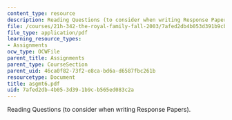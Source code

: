 ```yaml
---
content_type: resource
description: Reading Questions (to consider when writing Response Papers).
file: /courses/21h-342-the-royal-family-fall-2003/7afed2db4b053d391b9cb565ed083c2a_asgmt6.pdf
file_type: application/pdf
learning_resource_types:
- Assignments
ocw_type: OCWFile
parent_title: Assignments
parent_type: CourseSection
parent_uid: 46ca0f82-73f2-e8ca-bd6a-d6587fbc261b
resourcetype: Document
title: asgmt6.pdf
uid: 7afed2db-4b05-3d39-1b9c-b565ed083c2a
---
```

Reading Questions (to consider when writing Response Papers).

